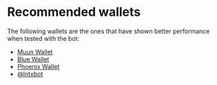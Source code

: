 # Recommended wallets

The following wallets are the ones that have shown better performance when tested with the bot:

* [Muun Wallet](https://muun.com/en/)
* [Blue Wallet](https://bluewallet.io/)
* [Phoenix Wallet](https://phoenix.acinq.co/)
* [@lntxbot](https://t.me/lntxbot)
